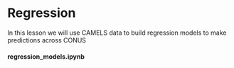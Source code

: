 # Regression
In this lesson we will use CAMELS data to build regression models to make predictions across CONUS

#### regression_models.ipynb
